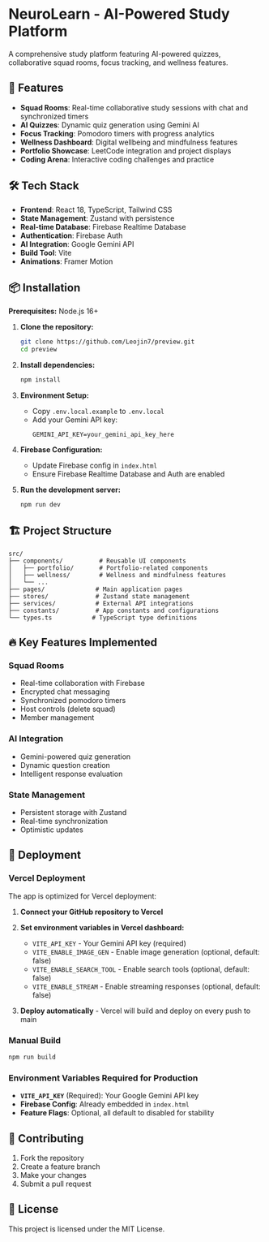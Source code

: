 # NeuroLearn - AI-Powered Study Platform

A comprehensive study platform featuring AI-powered quizzes, collaborative squad rooms, focus tracking, and wellness features.

## 🚀 Features

- **Squad Rooms**: Real-time collaborative study sessions with chat and synchronized timers
- **AI Quizzes**: Dynamic quiz generation using Gemini AI
- **Focus Tracking**: Pomodoro timers with progress analytics
- **Wellness Dashboard**: Digital wellbeing and mindfulness features
- **Portfolio Showcase**: LeetCode integration and project displays
- **Coding Arena**: Interactive coding challenges and practice

## 🛠️ Tech Stack

- **Frontend**: React 18, TypeScript, Tailwind CSS
- **State Management**: Zustand with persistence
- **Real-time Database**: Firebase Realtime Database
- **Authentication**: Firebase Auth
- **AI Integration**: Google Gemini API
- **Build Tool**: Vite
- **Animations**: Framer Motion

## 📦 Installation

**Prerequisites:** Node.js 16+

1. **Clone the repository:**
   ```bash
   git clone https://github.com/Leojin7/preview.git
   cd preview
   ```

2. **Install dependencies:**
   ```bash
   npm install
   ```

3. **Environment Setup:**
   - Copy `.env.local.example` to `.env.local`
   - Add your Gemini API key:
     ```
     GEMINI_API_KEY=your_gemini_api_key_here
     ```

4. **Firebase Configuration:**
   - Update Firebase config in `index.html`
   - Ensure Firebase Realtime Database and Auth are enabled

5. **Run the development server:**
   ```bash
   npm run dev
   ```

## 🏗️ Project Structure

```
src/
├── components/          # Reusable UI components
│   ├── portfolio/       # Portfolio-related components
│   ├── wellness/        # Wellness and mindfulness features
│   └── ...
├── pages/              # Main application pages
├── stores/             # Zustand state management
├── services/           # External API integrations
├── constants/          # App constants and configurations
└── types.ts           # TypeScript type definitions
```

## 🔥 Key Features Implemented

### Squad Rooms
- Real-time collaboration with Firebase
- Encrypted chat messaging
- Synchronized pomodoro timers
- Host controls (delete squad)
- Member management

### AI Integration
- Gemini-powered quiz generation
- Dynamic question creation
- Intelligent response evaluation

### State Management
- Persistent storage with Zustand
- Real-time synchronization
- Optimistic updates

## 🚀 Deployment

### Vercel Deployment

The app is optimized for Vercel deployment:

1. **Connect your GitHub repository to Vercel**
2. **Set environment variables in Vercel dashboard:**
   - `VITE_API_KEY` - Your Gemini API key (required)
   - `VITE_ENABLE_IMAGE_GEN` - Enable image generation (optional, default: false)
   - `VITE_ENABLE_SEARCH_TOOL` - Enable search tools (optional, default: false)
   - `VITE_ENABLE_STREAM` - Enable streaming responses (optional, default: false)

3. **Deploy automatically** - Vercel will build and deploy on every push to main

### Manual Build

```bash
npm run build
```

### Environment Variables Required for Production

- **`VITE_API_KEY`** (Required): Your Google Gemini API key
- **Firebase Config**: Already embedded in `index.html`
- **Feature Flags**: Optional, all default to disabled for stability

## 🤝 Contributing

1. Fork the repository
2. Create a feature branch
3. Make your changes
4. Submit a pull request

## 📄 License

This project is licensed under the MIT License.
